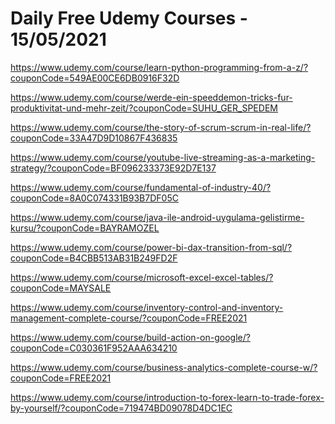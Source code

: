 # Daily Free Udemy Courses - 15/05/2021

https://www.udemy.com/course/learn-python-programming-from-a-z/?couponCode=549AE00CE6DB0916F32D
https://www.udemy.com/course/werde-ein-speeddemon-tricks-fur-produktivitat-und-mehr-zeit/?couponCode=SUHU_GER_SPEDEM
https://www.udemy.com/course/the-story-of-scrum-scrum-in-real-life/?couponCode=33A47D9D10867F436835
https://www.udemy.com/course/youtube-live-streaming-as-a-marketing-strategy/?couponCode=BF096233373E92D7E137
https://www.udemy.com/course/fundamental-of-industry-40/?couponCode=8A0C074331B93B7DF05C
https://www.udemy.com/course/java-ile-android-uygulama-gelistirme-kursu/?couponCode=BAYRAMOZEL
https://www.udemy.com/course/power-bi-dax-transition-from-sql/?couponCode=B4CBB513AB31B249FD2F
https://www.udemy.com/course/microsoft-excel-excel-tables/?couponCode=MAYSALE
https://www.udemy.com/course/inventory-control-and-inventory-management-complete-course/?couponCode=FREE2021
https://www.udemy.com/course/build-action-on-google/?couponCode=C030361F952AAA634210
https://www.udemy.com/course/business-analytics-complete-course-w/?couponCode=FREE2021
https://www.udemy.com/course/introduction-to-forex-learn-to-trade-forex-by-yourself/?couponCode=719474BD09078D4DC1EC
